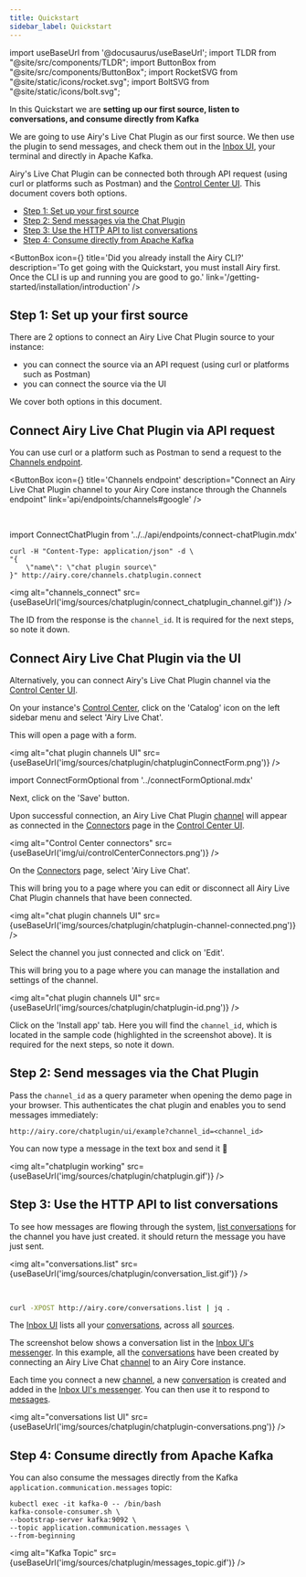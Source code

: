 ```yaml
---
title: Quickstart
sidebar_label: Quickstart
---
```


import useBaseUrl from '@docusaurus/useBaseUrl';
import TLDR from "@site/src/components/TLDR";
import ButtonBox from "@site/src/components/ButtonBox";
import RocketSVG from "@site/static/icons/rocket.svg";
import BoltSVG from "@site/static/icons/bolt.svg";

<TLDR>

In this Quickstart we are **setting up our first source, listen to
conversations, and consume directly from Kafka**

</TLDR>

We are going to use Airy's Live Chat Plugin as our first source. We then use the
plugin to send messages, and check them out in the [Inbox UI](/ui/inbox/introduction),
your terminal and directly in Apache Kafka.

Airy's Live Chat Plugin can be connected both through API request (using curl or platforms such as Postman) and the [Control Center UI](/ui/control-center/introduction). This document covers both options.

- [Step 1: Set up your first source](#step-1-set-up-your-first-source)
- [Step 2: Send messages via the Chat Plugin](#step-2-send-messages-via-the-chat-plugin)
- [Step 3: Use the HTTP API to list conversations](#step-3-use-the-http-api-to-list-conversations)
- [Step 4: Consume directly from Apache Kafka](#step-4-consume-directly-from-apache-kafka)

<ButtonBox
icon={<RocketSVG />}
title='Did you already install the Airy CLI?'
description='To get going with the Quickstart, you must install Airy first.
Once the CLI is up and running you are good to go.'
link='/getting-started/installation/introduction'
/>

## Step 1: Set up your first source

There are 2 options to connect an Airy Live Chat Plugin source to your instance:

- you can connect the source via an API request (using curl or platforms such as Postman)
- you can connect the source via the UI

We cover both options in this document.

## Connect Airy Live Chat Plugin via API request

You can use curl or a platform such as Postman to send a request to the [Channels endpoint](/api/endpoints/channels#google).

<ButtonBox
icon={<BoltSVG />}
title='Channels endpoint'
description="Connect an Airy Live Chat Plugin channel to your Airy Core instance through the Channels endpoint"
link='api/endpoints/channels#google'
/>

<br />

import ConnectChatPlugin from '../../api/endpoints/connect-chatPlugin.mdx'

<ConnectChatPlugin />

```shell script
curl -H "Content-Type: application/json" -d \
"{
    \"name\": \"chat plugin source\"
}" http://airy.core/channels.chatplugin.connect
```

<img alt="channels_connect" src={useBaseUrl('img/sources/chatplugin/connect_chatplugin_channel.gif')} />

The ID from the response is the `channel_id`. It is required for
the next steps, so note it down.

## Connect Airy Live Chat Plugin via the UI

Alternatively, you can connect Airy's Live Chat Plugin channel via the [Control Center UI](/ui/control-center/introduction).

On your instance's [Control Center](/ui/control-center/introduction), click on the 'Catalog' icon on the left sidebar menu and select 'Airy Live Chat'.

This will open a page with a form.

<img alt="chat plugin channels UI" src={useBaseUrl('img/sources/chatplugin/chatpluginConnectForm.png')} />

<ConnectFormOptional />

import ConnectFormOptional from '../connectFormOptional.mdx'

Next, click on the 'Save' button.

Upon successful connection, an Airy Live Chat Plugin [channel](/getting-started/glossary/#channel) will appear as connected in the [Connectors](/ui/control-center/connectors) page in the [Control Center UI](/ui/control-center/introduction).

<img alt="Control Center connectors" src={useBaseUrl('img/ui/controlCenterConnectors.png')} />

On the [Connectors](/ui/control-center/connectors) page, select 'Airy Live Chat'.

This will bring you to a page where you can edit or disconnect all Airy Live Chat Plugin channels that have been connected.

<img alt="chat plugin channels UI" src={useBaseUrl('img/sources/chatplugin/chatplugin-channel-connected.png')} />

Select the channel you just connected and click on 'Edit'.

This will bring you to a page where you can manage the installation and settings of the channel.

<img alt="chat plugin channels UI" src={useBaseUrl('img/sources/chatplugin/chatplugin-id.png')} />

Click on the 'Install app' tab. Here you will find the `channel_id`, which is located in the sample code (highlighted in the screenshot above). It is required for the next steps, so note it down.

## Step 2: Send messages via the Chat Plugin

Pass the `channel_id` as a query parameter when opening the demo page in your
browser. This authenticates the chat plugin and enables you to send messages
immediately:

```
http://airy.core/chatplugin/ui/example?channel_id=<channel_id>
```

You can now type a message in the text box and send it 🎉

<img alt="chatplugin working" src={useBaseUrl('img/sources/chatplugin/chatplugin.gif')} />

## Step 3: Use the HTTP API to list conversations

To see how messages are flowing through the system, [list
conversations](/api/endpoints/conversations.md#list) for the channel you have just
created. it should return the message you have just sent.

<img alt="conversations.list" src={useBaseUrl('img/sources/chatplugin/conversation_list.gif')} />

<br />

```sh
curl -XPOST http://airy.core/conversations.list | jq .
```

The [Inbox UI](/ui/inbox/introduction) lists all your [conversations](/getting-started/glossary/#conversation), across all [sources](/getting-started/glossary/#source).

The screenshot below shows a conversation list in the [Inbox UI's messenger](/ui/inbox/messenger). In this example, all the [conversations](/getting-started/glossary/#conversation) have been created by connecting an Airy Live Chat [channel](/getting-started/glossary/#channel) to an Airy Core instance.

Each time you connect a new [channel](/getting-started/glossary/#channel), a new [conversation](/getting-started/glossary/#conversation) is created and added in the [Inbox UI's messenger](/ui/inbox/messenger). You can then use it to respond to [messages](/getting-started/glossary/#message).

<img alt="conversations list UI" src={useBaseUrl('img/sources/chatplugin/chatplugin-conversations.png')} />

## Step 4: Consume directly from Apache Kafka

You can also consume the messages directly from the Kafka
`application.communication.messages` topic:

```
kubectl exec -it kafka-0 -- /bin/bash
kafka-console-consumer.sh \
--bootstrap-server kafka:9092 \
--topic application.communication.messages \
--from-beginning
```

<img alt="Kafka Topic"
src={useBaseUrl('img/sources/chatplugin/messages_topic.gif')} />
